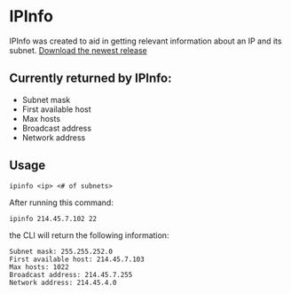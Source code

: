 # IPInfo
IPInfo was created to aid in getting relevant information about an IP and its subnet. 
[Download the newest release](https://github.com/kvizdos/ipinfo/releases/tag/v1.0.0)

## Currently returned by IPInfo:
- Subnet mask
- First available host
- Max hosts
- Broadcast address
- Network address

## Usage
`ipinfo <ip> <# of subnets>`

After running this command:

`ipinfo 214.45.7.102 22`

the CLI will return the following information:
```
Subnet mask: 255.255.252.0
First available host: 214.45.7.103
Max hosts: 1022
Broadcast address: 214.45.7.255
Network address: 214.45.4.0
```
